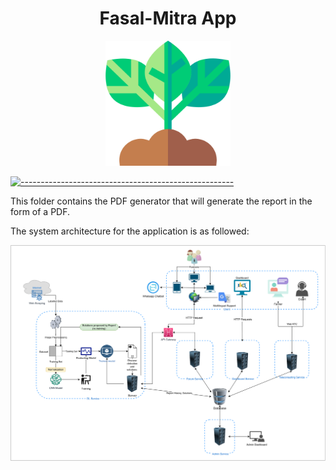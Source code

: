 <h1 align="center">Fasal-Mitra App</h1>

<p align="center">
<a href="https://github.com/FASAL-MITRA-SIH-22/Fasal-Mitra"><img width=200px src="https://github.com/FASAL-MITRA-SIH-22/Fasal-mitra-frontend/blob/main/frontend/public/android-chrome-512x512.png"  alt="Project logo"/></a></a>
 
</p>

[![-----------------------------------------------------](https://raw.githubusercontent.com/andreasbm/readme/master/assets/lines/colored.png)](#-table-of-contents)

This folder contains the PDF generator that will generate the report in the form of a PDF.

The system architecture for the application is as followed:

<a href="https://github.com/FASAL-MITRA-SIH-22/Fasal-mitra-frontend"><img width="auto" src="https://github.com/FASAL-MITRA-SIH-22/Fasal-Mitra/blob/main/AboutProject/ArchitectureDiagram.svg"  alt="System Architecture"/></a></a>
